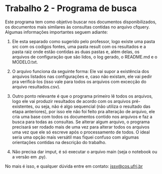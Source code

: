 # Trabalho 2 - Programa de busca

Este programa tem como objetivo buscar nos documentos disponibilizados, os documentos mais similares às consultas contidas no arquivo cfquery. Algumas informações importantes seguem adiante:

1) Ele esta separado como sugerido pelo professor, logo existe uma pasta src com os codigos fontes, uma pasta result com os resultados e a pasta raiz onde estão contidas as duas pastas e, além delas, os arquivos de configuração que são lidos, o log gerado, o README.md e o MODELO.txt.

2) O arquivo funciona da seguinte forma: Ele vai supor a existência dos arquivos listados nas configurações e, caso não existam, ele vai pedir pra verificá-los (isso vale para todos os arquivos com excecção do arquivo resultados.csv). 

3) Outro ponto relevante é que o programa primeiro lê todos os arquivos, logo ele vai produzir resultados de acordo com os arquivos pré-existentes, ou seja, não é algo sequencial (não utiliza o resultado das etapa anteriores), por isso ele não foi feito pra alteração de arquivo, ele cria uma base com todos os documentos contido nos arquivos e faz a busca para todas as consultas. Se alterar algum arquivo, o programa precisará ser rodado mais de uma vez para alterar todos os arquivos uma vez que ele só escreve após o processamento de todos. O ideal seria uma opção mais versátil mas fiquei confuso com algumas orientações contidas na descrição do trabalho.

4) Não precisa dar imput, é só executar o arquivo main (seja o notebook ou a versão em .py).

No mais é isso, e qualquer dúvida entre em contato: jssv@cos.ufrj.br
